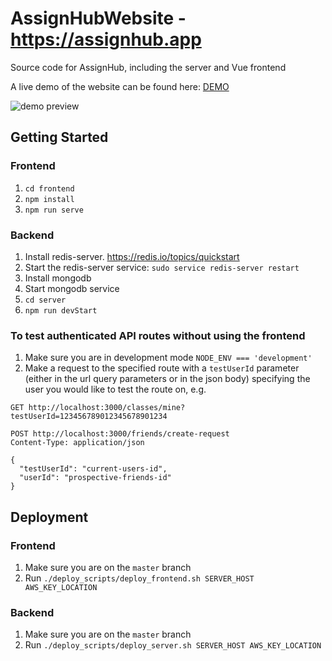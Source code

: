 # AssignHubWebsite - https://assignhub.app
Source code for AssignHub, including the server and Vue frontend

A live demo of the website can be found here: [DEMO](https://assignhub.github.io/demo "AssignHub Demo")

![demo preview](https://i.imgur.com/wkL8CXj.jpg "Demo Preview")

## Getting Started
### Frontend
1. `cd frontend` 
2. `npm install`
3. `npm run serve`
### Backend
1. Install redis-server. https://redis.io/topics/quickstart
2. Start the redis-server service: `sudo service redis-server restart`
3. Install mongodb 
4. Start mongodb service
5. `cd server`
6. `npm run devStart`
### To test authenticated API routes without using the frontend
1. Make sure you are in development mode `NODE_ENV === 'development'`
2. Make a request to the specified route with a `testUserId` parameter (either in the url query parameters or in the json body) specifying the user you would like to test the route on, e.g.
```
GET http://localhost:3000/classes/mine?testUserId=123456789012345678901234
```
```
POST http://localhost:3000/friends/create-request
Content-Type: application/json

{
  "testUserId": "current-users-id",
  "userId": "prospective-friends-id"
}
```

## Deployment
### Frontend
1. Make sure you are on the `master` branch
2. Run `./deploy_scripts/deploy_frontend.sh SERVER_HOST AWS_KEY_LOCATION`
### Backend
1. Make sure you are on the `master` branch
2. Run `./deploy_scripts/deploy_server.sh SERVER_HOST AWS_KEY_LOCATION`